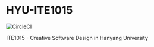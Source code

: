 # HYU-ITE1015
[![CircleCI](https://circleci.com/gh/revsic/HYU-ITE1015/tree/master.svg?style=svg)](https://circleci.com/gh/revsic/HYU-ITE1015/tree/master)

ITE1015 - Creative Software Design in Hanyang University
